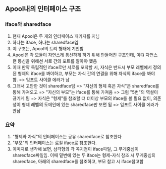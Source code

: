 ## Apool내의 인터페이스 구조
### iface와 sharedface
1. 현재 Apool은 두 개의 인터페이스 패키지를 지님
2. 하나는 iface, 하나는 sharedface임
3. 이 구조는, Apool의 트리 형태에 기인함
4. Apool은 각 모듈이 자연스레 통신하게 하기 위해 만들어진 구조인데, 이떄 자연스런 통신을 위해선 서로 간의 포트를 알아야 했음
5. 이때 만약 독립적인 iface로만 서로를 포착할 시, 자식은 반드시 부모 레벨에서 정의된 형제의 iface를 봐야하고, 부모는 자식 간의 연결을 위해 자식의 iface를 봐야 함.
=> 임포트 사이클 에러가 남
6. 그래서 고안한 것이 sharedface임
=> "자신의 형제 혹은 자식"은 sharedface를 통해 가져오고
=> "자신의 부모"는 iface를 통해 가져옴
=> 그럼 "5번"의 역설이 끊기게 됨
=> 자식은 "형제"를 참조할 떄 더이상 부모의 iface를 볼 필요 없이, 의존성이 형제 레벨의 도메인에 있는 sharedface만 보면 됨
=> 임포트 사이클 에러가 안남
### 요약
1. "형제와 자식"의 인터페이스는 공유 sharedface로 참조한다
2. "부모"의 인터페이스는 로컬 iface로 참조한다.
3. 이미지로 생각해 보면, 삼각형의 각 꼭지점이 iface파일, 그 무게중심이 sharedface파일임. 이때 밑변에 있는 두 iface는 형제-자식 참조 시 무게중심의 sharedface, 아래의 sharedface를 참조하고, 부모 참고 시 iface참고함